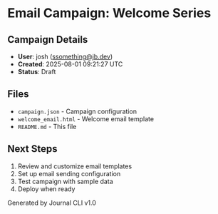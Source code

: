 # Email Campaign: Welcome Series

## Campaign Details
- **User**: josh (ssomething@jb.dev)
- **Created**: 2025-08-01 09:21:27 UTC
- **Status**: Draft

## Files
- `campaign.json` - Campaign configuration
- `welcome_email.html` - Welcome email template
- `README.md` - This file

## Next Steps
1. Review and customize email templates
2. Set up email sending configuration
3. Test campaign with sample data
4. Deploy when ready

Generated by Journal CLI v1.0
